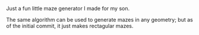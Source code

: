 Just a fun little maze generator I made for my son.

The same algorithm can be used to generate mazes in any geometry; but as of the initial commit, it just makes rectagular mazes.